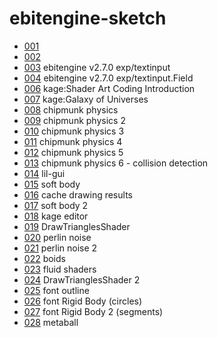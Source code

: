# ebitengine-sketch

- [001](https://demouth.github.io/ebitengine-sketch/001/)
- [002](https://demouth.github.io/ebitengine-sketch/002/)
- [003](https://demouth.github.io/ebitengine-sketch/003/) ebitengine v2.7.0 exp/textinput
- [004](https://demouth.github.io/ebitengine-sketch/004/) ebitengine v2.7.0 exp/textinput.Field
- [006](https://demouth.github.io/ebitengine-sketch/006/) kage:Shader Art Coding Introduction
- [007](https://demouth.github.io/ebitengine-sketch/007/) kage:Galaxy of Universes
- [008](https://demouth.github.io/ebitengine-sketch/008/) chipmunk physics
- [009](https://demouth.github.io/ebitengine-sketch/009/) chipmunk physics 2
- [010](https://demouth.github.io/ebitengine-sketch/010/) chipmunk physics 3
- [011](https://demouth.github.io/ebitengine-sketch/011/) chipmunk physics 4
- [012](https://demouth.github.io/ebitengine-sketch/012/) chipmunk physics 5
- [013](https://demouth.github.io/ebitengine-sketch/013/) chipmunk physics 6 - collision detection
- [014](https://demouth.github.io/ebitengine-sketch/014/) lil-gui
- [015](https://demouth.github.io/ebitengine-sketch/015/) soft body
- [016](https://demouth.github.io/ebitengine-sketch/016/) cache drawing results
- [017](https://demouth.github.io/ebitengine-sketch/017/) soft body 2
- [018](https://demouth.github.io/ebitengine-sketch/018/) kage editor
- [019](https://demouth.github.io/ebitengine-sketch/019/) DrawTrianglesShader
- [020](https://demouth.github.io/ebitengine-sketch/020/) perlin noise
- [021](https://demouth.github.io/ebitengine-sketch/021/) perlin noise 2
- [022](https://demouth.github.io/ebitengine-sketch/022/) boids
- [023](https://demouth.github.io/ebitengine-sketch/023/) fluid shaders
- [024](https://demouth.github.io/ebitengine-sketch/024/) DrawTrianglesShader 2
- [025](https://demouth.github.io/ebitengine-sketch/025/) font outline
- [026](https://demouth.github.io/ebitengine-sketch/026/) font Rigid Body (circles)
- [027](https://demouth.github.io/ebitengine-sketch/027/) font Rigid Body 2 (segments)
- [028](https://demouth.github.io/ebitengine-sketch/028/) metaball
